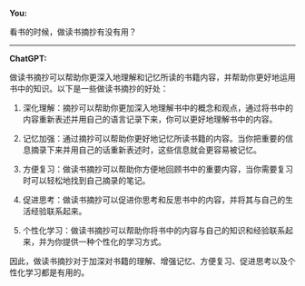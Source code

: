 **You:**

看书的时候，做读书摘抄有没有用？

* * *

**ChatGPT:**

做读书摘抄可以帮助你更深入地理解和记忆所读的书籍内容，并帮助你更好地运用书中的知识。以下是一些做读书摘抄的好处：

1.  深化理解：摘抄可以帮助你更加深入地理解书中的概念和观点，通过将书中的内容重新表述并用自己的语言记录下来，你可以更好地理解书中的内容。
    
2.  记忆加强：通过摘抄可以帮助你更好地记忆所读书籍的内容。当你把重要的信息摘录下来并用自己的话重新表述时，这些信息就会更容易被记忆。
    
3.  方便复习：做读书摘抄可以帮助你方便地回顾书中的重要内容，当你需要复习时可以轻松地找到自己摘录的笔记。
    
4.  促进思考：做读书摘抄可以促进你思考和反思书中的内容，并将其与自己的生活经验联系起来。
    
5.  个性化学习：做读书摘抄可以帮助你将书中的内容与自己的知识和经验联系起来，并为你提供一种个性化的学习方式。
    

因此，做读书摘抄对于加深对书籍的理解、增强记忆、方便复习、促进思考以及个性化学习都是有用的。